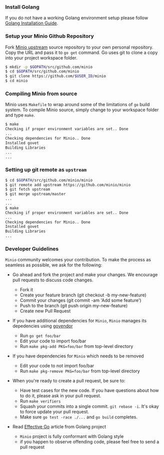 ### Install Golang

If you do not have a working Golang environment setup please follow [Golang Installation Guide](./INSTALLGO.md).

### Setup your Minio Github Repository
Fork [Minio upstream](https://github.com/minio/minio/fork) source repository to your own personal repository. Copy the URL and pass it to ``go get`` command. Go uses git to clone a copy into your project workspace folder.
```sh
$ mkdir -p $GOPATH/src/github.com/minio
$ cd $GOPATH/src/github.com/minio
$ git clone https://github.com/$USER_ID/minio
$ cd minio
```

### Compiling Minio from source
Minio uses ``Makefile`` to wrap around some of the limitations of ``go`` build system. To compile Minio source, simply change to your workspace folder and type ``make``.
```sh
$ make
Checking if proper environment variables are set.. Done
...
Checking dependencies for Minio.. Done
Installed govet
Building Libraries
...
...
```

### Setting up git remote as ``upstream``
```sh
$ cd $GOPATH/src/github.com/minio/minio
$ git remote add upstream https://github.com/minio/minio
$ git fetch upstream
$ git merge upstream/master
...
...
$ make
Checking if proper environment variables are set.. Done
...
Checking dependencies for Minio.. Done
Installed govet
Building Libraries
...
```

###  Developer Guidelines
``Minio`` community welcomes your contribution. To make the process as seamless as possible, we ask for the following:
* Go ahead and fork the project and make your changes. We encourage pull requests to discuss code changes.
    - Fork it
    - Create your feature branch (git checkout -b my-new-feature)
    - Commit your changes (git commit -am 'Add some feature')
    - Push to the branch (git push origin my-new-feature)
    - Create new Pull Request

* If you have additional dependencies for ``Minio``, ``Minio`` manages its depedencies using [govendor](https://github.com/kardianos/govendor)
    - Run `go get foo/bar`
    - Edit your code to import foo/bar
    - Run `make pkg-add PKG=foo/bar` from top-level directory

* If you have dependencies for ``Minio`` which needs to be removed
    - Edit your code to not import foo/bar
    - Run `make pkg-remove PKG=foo/bar` from top-level directory

* When you're ready to create a pull request, be sure to:
    - Have test cases for the new code. If you have questions about how to do it, please ask in your pull request.
    - Run `make verifiers`
    - Squash your commits into a single commit. `git rebase -i`. It's okay to force update your pull request.
    - Make sure `go test -race ./...` and `go build` completes.

* Read [Effective Go](https://github.com/golang/go/wiki/CodeReviewComments) article from Golang project
    - `Minio` project is fully conformant with Golang style
    - if you happen to observe offending code, please feel free to send a pull request

